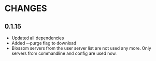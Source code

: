 
# CHANGES

## 0.1.15
* Updated all dependencies
* Added --purge flag to download
* Blossom servers from the user server list are not used any more. Only servers from commandline and config are used now.



